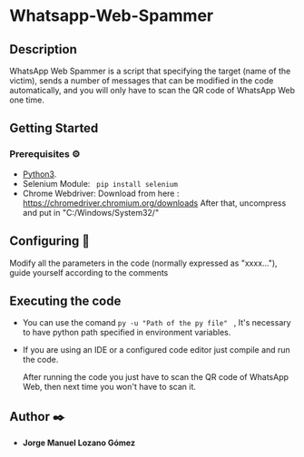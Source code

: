 # Whatsapp-Web-Spammer


## Description
WhatsApp Web Spammer is a script that specifying the target (name of the victim), sends a number of messages that can be modified in the code automatically, and you will only have to scan the QR code of WhatsApp Web one time.

## Getting Started

### Prerequisites ⚙️

* [Python3](https://www.python.org/downloads/).
* Selenium Module:
  ``` pip install selenium```
* Chrome Webdriver: Download from here : https://chromedriver.chromium.org/downloads
  After that, uncompress and put in "C:/Windows/System32/"

## Configuring 🔧

Modify all the parameters in the code (normally expressed as "xxxx..."), guide yourself according to the comments

## Executing the code

* You can use the comand ```py -u "Path of the py file" ``` , It's necessary to have python path specified in environment variables.

* If you are using an IDE or a configured code editor just compile and run the code.

  After running the code you just have to scan the QR code of WhatsApp Web, then next time you won't have to scan it.

## Author ✒️

* **Jorge Manuel Lozano Gómez**

